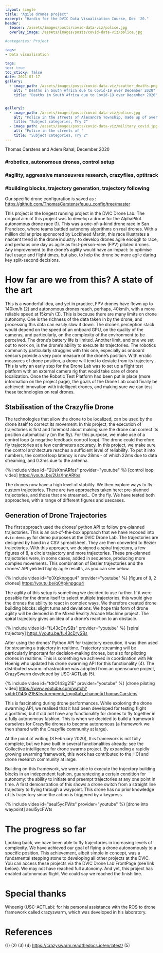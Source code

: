 ```yaml
---
layout: single
title: "Agile drones project"
excerpt: "Handin for the DVIC Data Visualisation Course, Dec '20."
header:
  teaser: /assets/images/posts/covid-data-viz/police.jpg
  overlay_image: /assets/images/posts/covid-data-viz/police.jpg

#categories: Project

tags:
- Data visualisation

tags:
toc: true
toc_sticky: false
date: 2021-01-17
gallery:
  - image_path: /assets/images/posts/covid-data-viz/scatter_deaths.png
    alt: " Deaths in South Africa due to Covid-19 over December 2020"
    title: "Deaths in South Africa due to Covid-19 over December 2020"


gallery2:
  - image_path: /assets/images/posts/covid-data-viz/police.jpg
    alt: "Police in the streets of Alexandra Township, made up of over 20000 informal dwellings."
    title: "Subject categories, Try 2"
  - image_path: /assets/images/posts/covid-data-viz/military_covid.jpg
    alt: "Police in the streets of "
    title: "Subject categories, Try 2"
---
```

Thomas Carstens and Adem Rahal, December 2020

### \#robotics, autonomous drones, control setup
### \#agility, aggressive manoeuvres research, crazyflies, optitrack
### \#building blocks, trajectory generation, trajectory following

Our specific drone configuration is saved as :
https://github.com/ThomasCarstens/feuuu_config/tree/master


This project is the longest running project in the DVIC Drone Lab. The original aim of this project was to develop a drone for the AlphaPilot autonomous drone race (1). This was a one-of-a-kind drone race in San Francisco, where teams battled autonomy algorithms on real drones. With a million dollar prize sponsored by Lockheed Martin, this race illustrates a nascent trend in the drone industry: to develop drones agile enough to race, and perhaps one day as agile as first-person-view (FPV) piloted drones. Any improvement to the drone’s agility would have an impact: to optimise fuel usage and flight times, but also, to help the drone be more agile during key split-second decisions.

# How far are we from this? A state of the art
This is a wonderful idea, and yet in practice, FPV drones have flown up to 140km/h (2) and autonomous drones reach, perhaps, 40km/h, with a more reliable speed at 15km/h (3). This is because there are many limits on drone autonomy. One is the richness of the data taken in by the drone, and processing this data can easily slow it down. The drone’s perception stack would depend on the speed of an onboard GPU, on the quality of the cameras, and particularly, on the complexity of the environment to be perceived. The drone’s battery life is limited. Another limit, and one we set out to work on, is the drone’s ability to execute its trajectories. The robotics community particularly struggles with this one, especially as onboard sensors provide a very poor measure of the drone’s position. With erratic measures of drone position, a drone will tend to deviate from its trajectory. This is why an early step for the Drone Lab was to set up a flight test platform with an external camera rig that would take care of drone localization. Once the Robotic Test Platform had been put in place (more information on the project page), the goals of the Drone Lab could finally be achieved: innovation with intelligent drones, and making sure we can test these technologies on real drones.

## Stabilisation of the Crazyflie Drone
The technologies that allow the drone to be localized, can be used by the drone itself to correct its movement. In this project, the execution of trajectories is first and foremost about making sure the drone can correct its position automatically (on the fly). For this purpose, we make use of a control loop (a negative feedback control loop). The drone could therefore fly trajectories at a few centimeters accuracy. In this project, we make sure the control architecture reaches a sufficient level of reliability. To put it into numbers, the control loop latency is now 28ms - of which 22ms due to data streaming, and 0.3ms due to the antenna.

{% include video id="2UsXnnARfos" provider="youtube" %}
[control loop video]
https://youtu.be/2UsXnnARfos

The drones now have a high level of stability. We then explore ways to fly custom trajectories. There are two approaches taken here: pre-planned trajectories, and those that are streamed… On the fly. We have tested both approaches, with a range of different figures and usecases.

## Generation of Drone Trajectories
The first approach used the drones’ python API to follow pre-planned trajectories. This is an out-of-the-box approach that we have recoded into ```dvic-demo.py``` for demo purposes at the DVIC Drone Lab. The trajectories are designed by hand in a CSV spreadsheet. They are then converted to Bezier trajectories. With this approach, we designed a spiral trajectory, a few figures of 8, a circle trajectory and more trajectories. These pre-planned trajectories were, in some cases, added in sequence, producing more complex movements. This combination of Bezier trajectories and the drones’ API yielded highly agile results, as you can see below.

{% include video id="q0Xpknpgqu4" provider="youtube" %}
[figure of 8, 2 drones]
https://youtu.be/q0Xpknpgqu4

The agility of this setup is something we decided to use further. If it were possible for the drone itself to select multiple trajectories, this would give the drones the ability to react in complex ways. We therefore created drone building blocks: slight turns and deviations. We hope this form of drone agility will be demoed in the Mixed Reality Arcade Machine project. The spiral trajectory gives an idea of a drone’s reaction to an obstacle.

{% include video id="fL43cDrySBs" provider="youtube" %}
[spiral trajectory]
https://youtu.be/fL43cDrySBs

After using the drones’ Python API for trajectory execution, it was then used for streaming a trajectory in realtime. Trajectory streaming will be particularly important for decision-making drones, but also for piloting drones in realtime. This is something we achieved in coordination with Mr Hoenig who updated his drone swarming API for this functionality (4). The distributed swarm infrastructure was adopted from an opensource project, CrazySwarm developed by USC-ACTLab (5).

{% include video id="tdrO143g21E" provider="youtube" %}
[drone piloting video]
https://www.youtube.com/watch?v=tdrO143g21E&feature=emb_logo&ab_channel=ThomasCarstens

This is fascinating during drone performances. While exploring the drone swarming API, we realised that it had been developed for testing flight algorithms, but it did not have any functionality for drones to fly together in a fully autonomous fashion. This is when we decided to build a framework ourselves for Crazyflie drones to become autonomous (a framework we then shared with the Crazyflie community at large).

At the point of writing (3 February 2020), this framework is not fully complete, but we have built in several functionalities already: see the Collective intelligence for drone swarms project. By expanding a rapidly growing swarming framework, this work has contributed to the HCI and drone research community at large.


Building on this framework, we were able to execute the trajectory building blocks in an independent fashion, guaranteeing a certain condition for autonomy: the ability to initiate and preempt trajectories at any one point in time. A first demonstration of this shows a drone switch from a straight line trajectory to flying through a waypoint. This drone has no prior knowledge of its trajectory since the action is triggered by a keypress.

{% include video id="aeuI5ycFWts" provider="youtube" %}
[drone into waypoint]
aeuI5ycFWts

# The progress so far
Looking back, we have been able to fly trajectories in increasing levels of complexity. We have achieved our goal of flying a drone autonomously to a specific position. This achievement, albeit simple in concept, was a fundamental stepping stone to developing all other projects at the DVIC. You can access these projects via the DVIC Drone Lab FrontPage (see link below). We may not have reached full autonomy. And yet, this project has enabled autonomous flight. We could say we reached the finish line.


# Special thanks
Whoenig (USC-ACTLab): for his personal assistance with the ROS to drone framework called crazyswarm, which was developed in his laboratory.

# References
(1)
(2)
(3)
(4) https://crazyswarm.readthedocs.io/en/latest/
(5)
